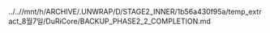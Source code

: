 ../..//mnt/h/ARCHIVE/.UNWRAP/D/STAGE2_INNER/1b56a430f95a/temp_extract_8월7일/DuRiCore/BACKUP_PHASE2_2_COMPLETION.md